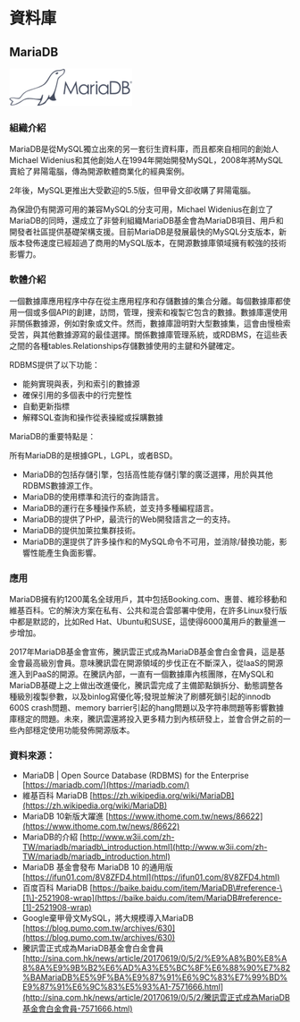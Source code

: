 # **資料庫**

## **MariaDB**

![](/assets/MariaDB.png)

### 組織介紹

MariaDB是從MySQL獨立出來的另一套衍生資料庫，而且都來自相同的創始人Michael Widenius和其他創始人在1994年開始開發MySQL，2008年將MySQL賣給了昇陽電腦，傳為開源軟體商業化的經典案例。

2年後，MySQL更推出大受歡迎的5.5版，但甲骨文卻收購了昇陽電腦。

為保證仍有開源可用的兼容MySQL的分支可用，Michael Widenius在創立了MariaDB的同時，還成立了非營利組織MariaDB基金會為MariaDB項目、用戶和開發者社區提供基礎架構支援。目前MariaDB是發展最快的MySQL分支版本，新版本發佈速度已經超過了商用的MySQL版本，在開源數據庫領域擁有較強的技術影響力。

### 軟體介紹

一個數據庫應用程序中存在從主應用程序和存儲數據的集合分離。每個數據庫都使用一個或多個API的創建，訪問，管理，搜索和複製它包含的數據。數據庫還使用非關係數據源，例如對象或文件。然而，數據庫證明對大型數據集，這會由慢檢索受苦，與其他數據源寫的最佳選擇。關係數據庫管理系統，或RDBMS，在這些表之間的各種tables.Relationships存儲數據使用的主鍵和外鍵確定。

RDBMS提供了以下功能：

* 能夠實現與表，列和索引的數據源
* 確保引用的多個表中的行完整性
* 自動更新指標
* 解釋SQL查詢和操作從表操縱或採購數據

MariaDB的重要特點是：

所有MariaDB的是根據GPL，LGPL，或者BSD。

* MariaDB的包括存儲引擎，包括高性能存儲引擎的廣泛選擇，用於與其他RDBMS數據源工作。
* MariaDB的使用標準和流行的查詢語言。
* MariaDB的運行在多種操作系統，並支持多種編程語言。
* MariaDB的提供了PHP，最流行的Web開發語言之一的支持。
* MariaDB的提供加萊拉集群技術。
* MariaDB的還提供了許多操作和的MySQL命令不可用，並消除/替換功能，影響性能產生負面影響。

### 應用

MariaDB擁有約1200萬名全球用戶，其中包括Booking.com、惠普、維珍移動和維基百科。它的解決方案在私有、公共和混合雲部署中使用，在許多Linux發行版中都是默認的，比如Red Hat、Ubuntu和SUSE，這使得6000萬用戶的數量進一步增加。

2017年MariaDB基金會宣佈，騰訊雲正式成為MariaDB基金會白金會員，這是基金會最高級別會員。意味騰訊雲在開源領域的步伐正在不斷深入，從IaaS的開源進入到PaaS的開源。在騰訊內部，一直有一個數據庫內核團隊，在MySQL和MariaDB基礎上之上做出改進優化，騰訊雲完成了主備節點鎖拆分、動態調整各種級別複製參數，以及binlog寫優化等;發現並解決了刷髒死鎖引起的innodb 600S crash問題、memory barrier引起的hang問題以及字符串問題等影響數據庫穩定的問題。未來，騰訊雲還將投入更多精力到內核研發上，並會合併之前的一些內部穩定使用功能發佈開源版本。

### 資料來源：

* MariaDB \| Open Source Database \(RDBMS\) for the Enterprise [https://mariadb.com/](https://mariadb.com/)
* 維基百科 MariaDB [https://zh.wikipedia.org/wiki/MariaDB](https://zh.wikipedia.org/wiki/MariaDB)
* MariaDB 10新版大躍進 [https://www.ithome.com.tw/news/86622](https://www.ithome.com.tw/news/86622)
* MariaDB的介紹 [http://www.w3ii.com/zh-TW/mariadb/mariadb\_introduction.html](http://www.w3ii.com/zh-TW/mariadb/mariadb_introduction.html)
* MariaDB 基金會發布 MariaDB 10 的通用版 [https://ifun01.com/8V8ZFD4.html](https://ifun01.com/8V8ZFD4.html)
* 百度百科 MariaDB [https://baike.baidu.com/item/MariaDB\#reference-\[1\]-2521908-wrap](https://baike.baidu.com/item/MariaDB#reference-[1]-2521908-wrap)
* Google棄甲骨文MySQL，將大規模導入MariaDB [https://blog.pumo.com.tw/archives/630](https://blog.pumo.com.tw/archives/630)
* 騰訊雲正式成為MariaDB基金會白金會員 [http://sina.com.hk/news/article/20170619/0/5/2/%E9%A8%B0%E8%A8%8A%E9%9B%B2%E6%AD%A3%E5%BC%8F%E6%88%90%E7%82%BAMariaDB%E5%9F%BA%E9%87%91%E6%9C%83%E7%99%BD%E9%87%91%E6%9C%83%E5%93%A1-7571666.html](http://sina.com.hk/news/article/20170619/0/5/2/騰訊雲正式成為MariaDB基金會白金會員-7571666.html)




